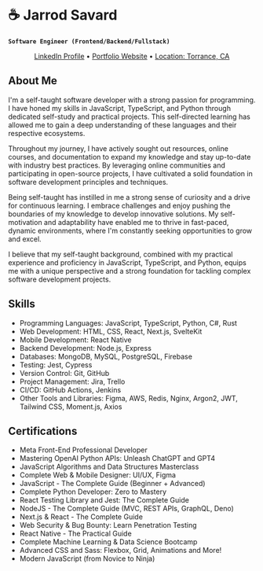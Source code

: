 # ☕ Jarrod Savard

**`Software Engineer (Frontend/Backend/Fullstack)`**

<p align="center">
  <a href="https://www.linkedin.com/in/jarrod-savard">LinkedIn Profile</a> •
  <a href="https://www.jarrodsavard.com">Portfolio Website</a> •
  <a href="#">Location: Torrance, CA</a>
</p>

## About Me

I'm a self-taught software developer with a strong passion for programming. I have honed my skills in JavaScript, TypeScript, and Python through dedicated self-study and practical projects. This self-directed learning has allowed me to gain a deep understanding of these languages and their respective ecosystems.

Throughout my journey, I have actively sought out resources, online courses, and documentation to expand my knowledge and stay up-to-date with industry best practices. By leveraging online communities and participating in open-source projects, I have cultivated a solid foundation in software development principles and techniques.

Being self-taught has instilled in me a strong sense of curiosity and a drive for continuous learning. I embrace challenges and enjoy pushing the boundaries of my knowledge to develop innovative solutions. My self-motivation and adaptability have enabled me to thrive in fast-paced, dynamic environments, where I'm constantly seeking opportunities to grow and excel.

I believe that my self-taught background, combined with my practical experience and proficiency in JavaScript, TypeScript, and Python, equips me with a unique perspective and a strong foundation for tackling complex software development projects.

## Skills

-   Programming Languages: JavaScript, TypeScript, Python, C#, Rust
-   Web Development: HTML, CSS, React, Next.js, SvelteKit
-   Mobile Development: React Native
-   Backend Development: Node.js, Express
-   Databases: MongoDB, MySQL, PostgreSQL, Firebase
-   Testing: Jest, Cypress
-   Version Control: Git, GitHub
-   Project Management: Jira, Trello
-   CI/CD: GitHub Actions, Jenkins
-   Other Tools and Libraries: Figma, AWS, Redis, Nginx, Argon2, JWT, Tailwind CSS, Moment.js, Axios

## Certifications

-   Meta Front-End Professional Developer
-   Mastering OpenAI Python APIs: Unleash ChatGPT and GPT4
-   JavaScript Algorithms and Data Structures Masterclass
-   Complete Web & Mobile Designer: UI/UX, Figma
-   JavaScript - The Complete Guide (Beginner + Advanced)
-   Complete Python Developer: Zero to Mastery
-   React Testing Library and Jest: The Complete Guide
-   NodeJS - The Complete Guide (MVC, REST APIs, GraphQL, Deno)
-   Next.js & React - The Complete Guide
-   Web Security & Bug Bounty: Learn Penetration Testing
-   React Native - The Practical Guide
-   Complete Machine Learning & Data Science Bootcamp
-   Advanced CSS and Sass: Flexbox, Grid, Animations and More!
-   Modern JavaScript (from Novice to Ninja)
